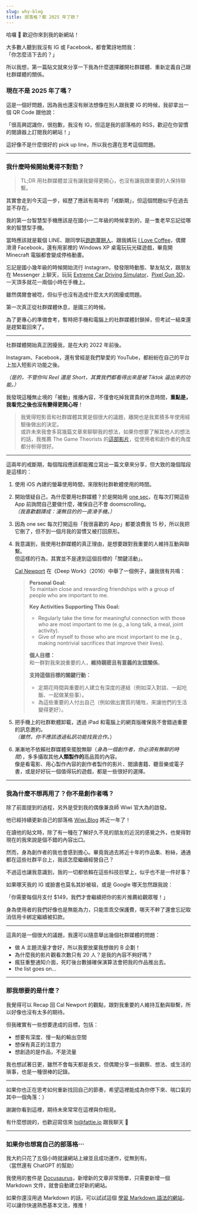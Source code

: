 ```yaml
---
slug: why-blog
title: 部落格？都 2025 年了欸？
---
```

哈囉 👋 歡迎你來到我的新網站！

大多數人聽到我沒有 IG 或 Facebook，都會驚訝地問我：  
「你怎麼活下去的？」

所以我想，第一篇貼文就來分享一下我為什麼選擇離開社群媒體、重新定義自己跟社群媒體的關係。

<!-- truncate -->

### 現在不是 2025 年了嗎？

這是一個好問題，因為我也還沒有辦法想像在別人跟我要 IG 的時候，我卻拿出一個 QR Code 跟他說：

「很高興認識你，很抱歉，我沒有 IG，但這是我的部落格的 RSS，歡迎在你習慣的閱讀器上訂閱我的網站！」

這好像不是什麼很好的 pick up line，所以我也還在思考這個問題。

---

### 我什麼時候開始覺得不對勁？

> TL;DR 用社群媒體並沒有讓我變得更開心，也沒有讓我跟重要的人保持聯繫。

其實會走到今天這一步，經歷了應該有兩年的「戒斷期」，但這個問題似乎在過去並不存在。

我的第一台智慧型手機應該是在國小一二年級的時候拿到的，是一隻老早忘記從哪來的智慧型手機。

當時應該就是載個 LINE、跟同學玩[跑跑薑餅人](https://game.devsisters.com/zh-Hant/cookierun/#hot-issue)、跟我媽玩 [I Love Coffee](https://notice2.line.me/SJLGCOFFEE/android/document/notice?lang=zh-Hant&country=TW)，偶爾滑滑 Facebook，還有用家裡的 Windows XP 桌電玩玩光碟遊戲，畢竟開 Minecraft 電腦都會變成停格動畫。

忘記是國小幾年級的時候開始流行 Instagram，發發限時動態、摯友貼文，跟朋友在 Messenger 上聊天，玩玩 [Extreme Car Driving Simulator](https://axesinmotion.com/extreme-car-driving-simulator/)、[Pixel Gun 3D](https://pixelgun3d.com/)，一天頂多就花一兩個小時在手機上。

雖然偶爾會被唸，但似乎也沒有造成什麼太大的困擾或問題。

第一次真正從社群媒體休息，是國三的時候。

為了更專心的準備會考，暫時把手機和電腦上的社群媒體封鎖掉，但考試一結束還是趕緊載回來了。

---

社群媒體開始真正困擾我，是在大約 2022 年前後。

Instagram、Facebook，還有曾經是我們摯愛的 YouTube，都紛紛在自己的平台上加入短影片功能之後。

_（是的，不管你叫 Reel 還是 Short，其實我們都看得出來是被 Tiktok 逼出來的功能。）_

我發現這種無止境的「被動」推播內容，不僅會吃掉我寶貴的休息時間，**重點是，我看完之後也沒有變得更開心呀**！

> 我覺得短影音和社群媒體其實是個很大的議題，離開也是我累積多年使用經驗後做出的決定。  
> 或許未來我會多寫幾篇文章來聊聊我的想法，如果你想要了解其他人的想法的話，我推薦 The Game Theorists 的[這部影片](https://youtu.be/0Igj3qI0GBA)，從使用者和創作者的角度都分析得很好。

---

這兩年的戒斷期，每個階段應該都能獨立寫出一篇文章來分享，但大致的幾個階段是這樣的：

1. 使用 iOS 內建的螢幕使用時間，來限制社群軟體使用的時間。

2. 開始懷疑自己，為什麼要用社群媒體？於是開始用 [one sec](https://one-sec.app/)，在每次打開這些 App 前詢問自己要做什麼，確保自己不會 doomscrolling。  
   _（我喜歡翻譯成：漫無目的的一直滑手機。）_

3. 因為 one sec 每次打開這些「我很喜歡的 App」都要浪費我 15 秒，所以我把它刪了，但不到一個月我的習慣又被打回原形。

4. 我意識到，我使用社群媒體的真正理由，是想要跟對我重要的人維持互動與聯繫。  
   但這樣的行為，其實並不是達到這個目標的「關鍵活動」。

   [Cal Newport](https://calnewport.com/) 在《Deep Work》（2016）中舉了一個例子，讓我很有共鳴：

   > **Personal Goal:**  
   > To maintain close and rewarding friendships with a group of people who are important to me.  
   >  
   > **Key Activities Supporting This Goal:**  
   > * Regularly take the time for meaningful connection with those who are most important to me (e.g., a long talk, a meal, joint activity).  
   > * Give of myself to those who are most important to me (e.g., making nontrivial sacrifices that improve their lives).  
   > 
   > **個人目標：**  
   > 和一群對我來說重要的人，**維持親密且有意義的友誼關係**。  
   >  
   > **支持這個目標的關鍵行動：**  
   > * 定期花時間與重要的人建立有深度的連結（例如深入對談、一起吃飯、一起做某些事）。  
   > * 為這些重要的人付出自己（例如做出實質的犧牲，來讓他們的生活變得更好）。

5. 把手機上的社群軟體卸載，透過 iPad 和電腦上的網頁版確保我不會錯過重要的訊息邀約。  
   _（雖然，你不應該透過私訊功能找我合作。_）

6. 漸漸地不依賴社群媒體來擺脫無聊（_身為一個創作者，你必須有無聊的時間_），多多攝取其他**人類製作的**高品質的內容。  
   像是看電影、用心製作內容的創作者製作的影片、閱讀書籍、聽音樂或電子書，或是好好玩一個值得玩的遊戲，都是一些很好的選擇。

---

### 我為什麼不想再用了？你不是創作者嗎？

除了前面提到的過程，另外是受到我的偶像兼良師 Wiwi 官大為的啟發。

他已經持續更新自己的部落格 [Wiwi.Blog](https://wiwi.blog) 將近一年了！

在讀他的貼文時，除了有一種在了解好久不見的朋友的近況的感覺之外，也覺得對現在的我來說是個不錯的內容出口。

然而，身為創作者的我也會感到擔心。畢竟我過去將近十年的作品集、粉絲，通通都在這些社群平台上，我該怎麼繼續經營自己？

不過這也讓我意識到，我的一切都依賴在這些科技巨擘上，似乎也不是一件好事？

如果哪天我的 IG 或臉書也莫名其妙被祖，或是 Google 哪天忽然跟我說：

「你需要每個月支付 $149，我們才會繼續把你的影片推薦給觀眾喔！」

身為使用者的我們好像也是無能為力，只能乖乖交保護費，哪天不幹了還會忘記取消信用卡綁定繼續被扣款。

---

這真的是一個很大的議題，我還可以隨意舉出幾個社群媒體的問題：

* 做 A 主題流量才會好，所以我要放棄我想做的 B 企劃！
* 為什麼我的影片觀看次數只有 20 人？是我的內容不夠好嗎？
* 瘋狂重整通知介面，死盯後台數據確保演算法會把我的作品推出去。
* the list goes on...

---

### 那我想要的是什麼？

我覺得可以 Recap 回 Cal Newport 的觀點，跟對我重要的人維持互動與聯繫，所以好像也沒有太多的期待。

但我確實有一些想要達成的目標，包括：

- 想要有深度、慢一點的輸出空間
- 想保有真正的注意力
- 想創造的是作品，不是流量

我也想試著日更，雖然不會每天都是長文，但偶爾分享一些觀察、想法、或生活的瑣事，也是一種很棒的記錄。

---

如果你也正在思考如何重新找回自己的節奏，希望這裡能成為你停下來、喘口氣的其中一個角落：）

謝謝你看到這裡，期待未來常常在這裡與你相見。

有什麼想說的，也歡迎寫信來 hi@fattie.io 跟我聊天 🙋

---

### 如果你也想寫自己的部落格⋯

我大約只花了五個小時就讓網站上線並且成功運作，從無到有。  
（當然還有 ChatGPT 的幫助）

我使用的套件是 [Docusaurus](https://docusaurus.io/)，新增新的文章非常簡單，只需要新增一個 Markdown 文件，就會自動建立好新的網站。

如果你還沒用過 Markdown 的話，可以試試這個 [學習 Markdown 語法的網站](https://docusaurus.io/)，可以讓你快速熟悉基本文法，推推！